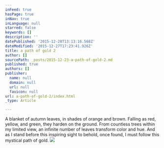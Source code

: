 ```yaml
---
inFeed: true
hasPage: true
inNav: true
inLanguage: null
starred: false
keywords: []
description: ''
datePublished: '2015-12-28T13:13:16.568Z'
dateModified: '2015-12-27T17:23:41.926Z'
title: a path of gold 2
author: []
sourcePath: _posts/2015-12-23-a-path-of-gold-2.md
published: true
authors: []
publisher:
  name: null
  domain: null
  url: null
  favicon: null
url: a-path-of-gold-2/index.html
_type: Article

---
```

A blanket of autumn leaves,
in shades of orange and brown.
Falling as red, yellow, and green,
they harden on the ground. 
From countless trees
within my limited view,
an infinite number of leaves
transform color and hue.
And as I stand before
this inspiring sight to behold,
once found, I must follow 
this mystical path of gold.
![](https://s3-us-west-2.amazonaws.com/the-grid-img/p/a6047eb9a81ee7eab23cdf76a2a6d57d799ec054.jpg)